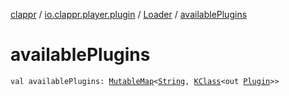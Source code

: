 [clappr](../../index.md) / [io.clappr.player.plugin](../index.md) / [Loader](index.md) / [availablePlugins](./available-plugins.md)

# availablePlugins

`val availablePlugins: `[`MutableMap`](https://kotlinlang.org/api/latest/jvm/stdlib/kotlin.collections/-mutable-map/index.html)`<`[`String`](https://kotlinlang.org/api/latest/jvm/stdlib/kotlin/-string/index.html)`, `[`KClass`](https://kotlinlang.org/api/latest/jvm/stdlib/kotlin.reflect/-k-class/index.html)`<out `[`Plugin`](../-plugin/index.md)`>>`